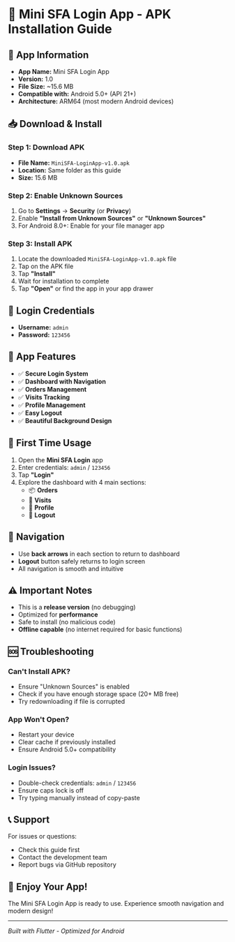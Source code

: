 # 📱 Mini SFA Login App - APK Installation Guide

## 🎯 **App Information**
- **App Name:** Mini SFA Login App
- **Version:** 1.0
- **File Size:** ~15.6 MB
- **Compatible with:** Android 5.0+ (API 21+)
- **Architecture:** ARM64 (most modern Android devices)

## 📥 **Download & Install**

### **Step 1: Download APK**
- **File Name:** `MiniSFA-LoginApp-v1.0.apk`
- **Location:** Same folder as this guide
- **Size:** 15.6 MB

### **Step 2: Enable Unknown Sources**
1. Go to **Settings** → **Security** (or **Privacy**)
2. Enable **"Install from Unknown Sources"** or **"Unknown Sources"**
3. For Android 8.0+: Enable for your file manager app

### **Step 3: Install APK**
1. Locate the downloaded `MiniSFA-LoginApp-v1.0.apk` file
2. Tap on the APK file
3. Tap **"Install"**
4. Wait for installation to complete
5. Tap **"Open"** or find the app in your app drawer

## 🔐 **Login Credentials**
- **Username:** `admin`
- **Password:** `123456`

## 🎨 **App Features**
- ✅ **Secure Login System**
- ✅ **Dashboard with Navigation**
- ✅ **Orders Management**
- ✅ **Visits Tracking**
- ✅ **Profile Management**
- ✅ **Easy Logout**
- ✅ **Beautiful Background Design**

## 🚀 **First Time Usage**
1. Open the **Mini SFA Login** app
2. Enter credentials: `admin` / `123456`
3. Tap **"Login"**
4. Explore the dashboard with 4 main sections:
   - 📦 **Orders**
   - 📍 **Visits**
   - 👤 **Profile**
   - 🚪 **Logout**

## 🔄 **Navigation**
- Use **back arrows** in each section to return to dashboard
- **Logout** button safely returns to login screen
- All navigation is smooth and intuitive

## ⚠️ **Important Notes**
- This is a **release version** (no debugging)
- Optimized for **performance**
- Safe to install (no malicious code)
- **Offline capable** (no internet required for basic functions)

## 🆘 **Troubleshooting**

### **Can't Install APK?**
- Ensure "Unknown Sources" is enabled
- Check if you have enough storage space (20+ MB free)
- Try redownloading if file is corrupted

### **App Won't Open?**
- Restart your device
- Clear cache if previously installed
- Ensure Android 5.0+ compatibility

### **Login Issues?**
- Double-check credentials: `admin` / `123456`
- Ensure caps lock is off
- Try typing manually instead of copy-paste

## 📞 **Support**
For issues or questions:
- Check this guide first
- Contact the development team
- Report bugs via GitHub repository

## 🎉 **Enjoy Your App!**
The Mini SFA Login App is ready to use. Experience smooth navigation and modern design!

---
*Built with Flutter - Optimized for Android*